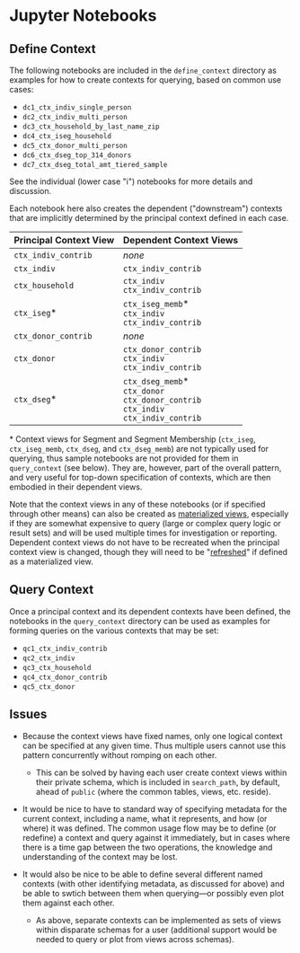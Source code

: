 # Jupyter Notebooks #

## Define Context ##

The following notebooks are included in the `define_context` directory as examples for
how to create contexts for querying, based on common use cases:

* `dc1_ctx_indiv_single_person`
* `dc2_ctx_indiv_multi_person`
* `dc3_ctx_household_by_last_name_zip`
* `dc4_ctx_iseg_household`
* `dc5_ctx_donor_multi_person`
* `dc6_ctx_dseg_top_314_donors`
* `dc7_ctx_dseg_total_amt_tiered_sample`

See the individual (lower case "i") notebooks for more details and discussion.

Each notebook here also creates the dependent ("downstream") contexts that are
implicitly determined by the principal context defined in each case.

| Principal Context View | Dependent Context Views |
| --- | --- |
| `ctx_indiv_contrib` | *none* |
| `ctx_indiv` | `ctx_indiv_contrib` |
| `ctx_household` | `ctx_indiv`<br/>`ctx_indiv_contrib` |
| `ctx_iseg`\* | `ctx_iseg_memb`\*<br/>`ctx_indiv`<br/>`ctx_indiv_contrib` |
| `ctx_donor_contrib` | *none* |
| `ctx_donor` | `ctx_donor_contrib`<br/>`ctx_indiv`<br/>`ctx_indiv_contrib` |
| `ctx_dseg`\* | `ctx_dseg_memb`\*<br/>`ctx_donor`<br/>`ctx_donor_contrib`<br/>`ctx_indiv`<br/>`ctx_indiv_contrib` |


\* Context views for Segment and Segment Membership (`ctx_iseg`, `ctx_iseg_memb`, `ctx_dseg`, and
`ctx_dseg_memb`) are not typically used for querying, thus sample notebooks are not provided for
them in `query_context` (see below).  They are, however, part of the overall pattern, and very
useful for top-down specification of contexts, which are then embodied in their dependent views.

Note that the context views in any of these notebooks (or if specified through other means) can also
be created as [materialized views](https://www.postgresql.org/docs/10/rules-materializedviews.html),
especially if they are somewhat expensive to query (large or complex query logic or result sets) and
will be used multiple times for investigation or reporting.  Dependent context views do not have to
be recreated when the principal context view is changed, though they will need to be
"[refreshed](https://www.postgresql.org/docs/10/sql-refreshmaterializedview.html)" if defined as a
materialized view.

## Query Context ##

Once a principal context and its dependent contexts have been defined, the notebooks
in the `query_context` directory can be used as examples for forming queries on the
various contexts that may be set:

* `qc1_ctx_indiv_contrib`
* `qc2_ctx_indiv`
* `qc3_ctx_household`
* `qc4_ctx_donor_contrib`
* `qc5_ctx_donor`

## Issues ##

* Because the context views have fixed names, only one logical context can be specified
  at any given time.  Thus multiple users cannot use this pattern concurrently without
  romping on each other.

    * This can be solved by having each user create context views within their private
      schema, which is included in `search_path`, by default, ahead of `public` (where
      the common tables, views, etc. reside).

* It would be nice to have to standard way of specifying metadata for the current context,
  including a name, what it represents, and how (or where) it was defined.  The common
  usage flow may be to define (or redefine) a context and query against it immediately,
  but in cases where there is a time gap between the two operations, the knowledge and
  understanding of the context may be lost.

* It would also be nice to be able to define several different named contexts (with other
  identifying metadata, as discussed for above) and be able to swtich between them when
  querying&mdash;or possibly even plot them against each other.

    * As above, separate contexts can be implemented as sets of views within disparate
      schemas for a user (additional support would be needed to query or plot from views
      across schemas).
